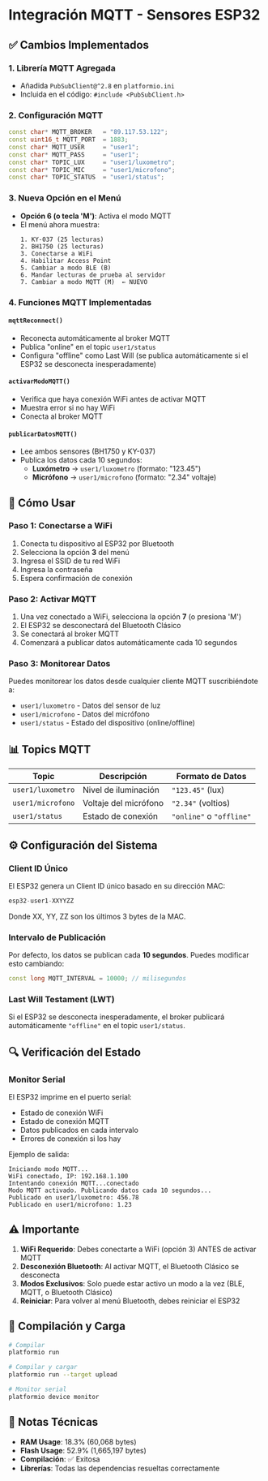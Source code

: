 # Integración MQTT - Sensores ESP32

## ✅ Cambios Implementados

### 1. **Librería MQTT Agregada**
- Añadida `PubSubClient@^2.8` en `platformio.ini`
- Incluida en el código: `#include <PubSubClient.h>`

### 2. **Configuración MQTT**
```cpp
const char* MQTT_BROKER   = "89.117.53.122";
const uint16_t MQTT_PORT  = 1883;
const char* MQTT_USER     = "user1";
const char* MQTT_PASS     = "user1";
const char* TOPIC_LUX     = "user1/luxometro";
const char* TOPIC_MIC     = "user1/microfono";
const char* TOPIC_STATUS  = "user1/status";
```

### 3. **Nueva Opción en el Menú**
- **Opción 6 (o tecla 'M')**: Activa el modo MQTT
- El menú ahora muestra:
  ```
  1. KY-037 (25 lecturas)
  2. BH1750 (25 lecturas)
  3. Conectarse a WiFi
  4. Habilitar Access Point
  5. Cambiar a modo BLE (B)
  6. Mandar lecturas de prueba al servidor
  7. Cambiar a modo MQTT (M)  ← NUEVO
  ```

### 4. **Funciones MQTT Implementadas**

#### `mqttReconnect()`
- Reconecta automáticamente al broker MQTT
- Publica "online" en el topic `user1/status`
- Configura "offline" como Last Will (se publica automáticamente si el ESP32 se desconecta inesperadamente)

#### `activarModoMQTT()`
- Verifica que haya conexión WiFi antes de activar MQTT
- Muestra error si no hay WiFi
- Conecta al broker MQTT

#### `publicarDatosMQTT()`
- Lee ambos sensores (BH1750 y KY-037)
- Publica los datos cada 10 segundos:
  - **Luxómetro** → `user1/luxometro` (formato: "123.45")
  - **Micrófono** → `user1/microfono` (formato: "2.34" voltaje)

## 🚀 Cómo Usar

### Paso 1: Conectarse a WiFi
1. Conecta tu dispositivo al ESP32 por Bluetooth
2. Selecciona la opción **3** del menú
3. Ingresa el SSID de tu red WiFi
4. Ingresa la contraseña
5. Espera confirmación de conexión

### Paso 2: Activar MQTT
1. Una vez conectado a WiFi, selecciona la opción **7** (o presiona 'M')
2. El ESP32 se desconectará del Bluetooth Clásico
3. Se conectará al broker MQTT
4. Comenzará a publicar datos automáticamente cada 10 segundos

### Paso 3: Monitorear Datos
Puedes monitorear los datos desde cualquier cliente MQTT suscribiéndote a:
- `user1/luxometro` - Datos del sensor de luz
- `user1/microfono` - Datos del micrófono
- `user1/status` - Estado del dispositivo (online/offline)

## 📊 Topics MQTT

| Topic | Descripción | Formato de Datos |
|-------|-------------|------------------|
| `user1/luxometro` | Nivel de iluminación | `"123.45"` (lux) |
| `user1/microfono` | Voltaje del micrófono | `"2.34"` (voltios) |
| `user1/status` | Estado de conexión | `"online"` o `"offline"` |

## ⚙️ Configuración del Sistema

### Client ID Único
El ESP32 genera un Client ID único basado en su dirección MAC:
```cpp
esp32-user1-XXYYZZ
```
Donde XX, YY, ZZ son los últimos 3 bytes de la MAC.

### Intervalo de Publicación
Por defecto, los datos se publican cada **10 segundos**. Puedes modificar esto cambiando:
```cpp
const long MQTT_INTERVAL = 10000; // milisegundos
```

### Last Will Testament (LWT)
Si el ESP32 se desconecta inesperadamente, el broker publicará automáticamente `"offline"` en el topic `user1/status`.

## 🔍 Verificación del Estado

### Monitor Serial
El ESP32 imprime en el puerto serial:
- Estado de conexión WiFi
- Estado de conexión MQTT
- Datos publicados en cada intervalo
- Errores de conexión si los hay

Ejemplo de salida:
```
Iniciando modo MQTT...
WiFi conectado, IP: 192.168.1.100
Intentando conexión MQTT...conectado
Modo MQTT activado. Publicando datos cada 10 segundos...
Publicado en user1/luxometro: 456.78
Publicado en user1/microfono: 1.23
```

## ⚠️ Importante

1. **WiFi Requerido**: Debes conectarte a WiFi (opción 3) ANTES de activar MQTT
2. **Desconexión Bluetooth**: Al activar MQTT, el Bluetooth Clásico se desconecta
3. **Modos Exclusivos**: Solo puede estar activo un modo a la vez (BLE, MQTT, o Bluetooth Clásico)
4. **Reiniciar**: Para volver al menú Bluetooth, debes reiniciar el ESP32

## 🔧 Compilación y Carga

```bash
# Compilar
platformio run

# Compilar y cargar
platformio run --target upload

# Monitor serial
platformio device monitor
```

## 📝 Notas Técnicas

- **RAM Usage**: 18.3% (60,068 bytes)
- **Flash Usage**: 52.9% (1,665,197 bytes)
- **Compilación**: ✅ Exitosa
- **Librerías**: Todas las dependencias resueltas correctamente
